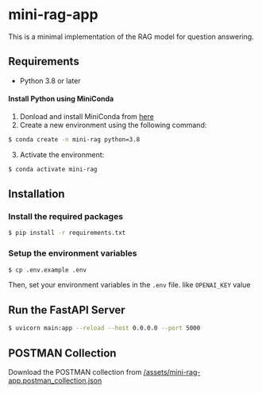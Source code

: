 # mini-rag-app

This is a minimal implementation of the RAG model for question answering.



## Requirements
- Python 3.8 or later

#### Install Python using MiniConda
1) Donload and install MiniConda from [here](https://docs.anaconda.com/free/miniconda/index.html)
2) Create a new environment using the following command:
```bash
$ conda create -n mini-rag python=3.8
```
3) Activate the environment:
```bash
$ conda activate mini-rag
```


## Installation

### Install the required packages
```bash
$ pip install -r requirements.txt
```

### Setup the environment variables
```bash
$ cp .env.example .env
```
Then, set your environment variables in the `.env` file. like `OPENAI_KEY` value


## Run the FastAPI Server

```bash
$ uvicorn main:app --reload --host 0.0.0.0 --port 5000
```

## POSTMAN Collection

Download the POSTMAN collection from [/assets/mini-rag-app.postman_collection.json](/assets/mini-rag-app.postman_collection.json)
